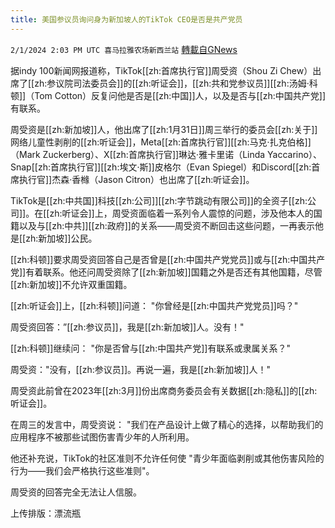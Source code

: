 ```yaml
---
title: 美国参议员询问身为新加坡人的TikTok CEO是否是共产党员
---
```

`2/1/2024 2:03 PM UTC 喜马拉雅农场新西兰站` [轉載自GNews](https://gnews.org/articles/2273555)

据indy 100新闻网报道称，TikTok[[zh:首席执行官]]周受资（Shou Zi Chew）出席了[[zh:参议院司法委员会]]的[[zh:听证会]]，[[zh:共和党参议员]][[zh:汤姆·科顿]]（Tom Cotton）反复问他是否是[[zh:中国]]人，以及是否与[[zh:中国共产党]]有联系。

周受资是[[zh:新加坡]]人，他出席了[[zh:1月31日]]周三举行的委员会[[zh:关于]]网络儿童性剥削的[[zh:听证会]]，Meta[[zh:首席执行官]][[zh:马克·扎克伯格]]（Mark Zuckerberg）、X[[zh:首席执行官]]琳达·雅卡里诺（Linda Yaccarino）、Snap[[zh:首席执行官]][[zh:埃文·斯]]皮格尔（Evan Spiegel）和Discord[[zh:首席执行官]]杰森·香橼（Jason Citron）也出席了[[zh:听证会]]。

TikTok是[[zh:中共国]]科技[[zh:公司]][[zh:字节跳动有限公司]]的全资子[[zh:公司]]。在[[zh:听证会]]上，周受资面临着一系列令人震惊的问题，涉及他本人的国籍以及与[[zh:中共]][[zh:政府]]的关系——周受资不断回击这些问题，一再表示他是[[zh:新加坡]]公民。

[[zh:科顿]]要求周受资回答自己是否曾是[[zh:中国共产党党员]]或与[[zh:中国共产党]]有着联系。他还问周受资除了[[zh:新加坡]]国籍之外是否还有其他国籍，尽管[[zh:新加坡]]不允许双重国籍。

[[zh:听证会]]上，[[zh:科顿]]问道： "你曾经是[[zh:中国共产党党员]]吗？"

周受资回答：”[[zh:参议员]]，我是[[zh:新加坡]]人。没有！"

[[zh:科顿]]继续问： "你是否曾与[[zh:中国共产党]]有联系或隶属关系？"

周受资："没有，[[zh:参议员]]。再说一遍，我是[[zh:新加坡]]人！"

周受资此前曾在2023年[[zh:3月]]份出席商务委员会有关数据[[zh:隐私]]的[[zh:听证会]]。

在周三的发言中，周受资说： "我们在产品设计上做了精心的选择，以帮助我们的应用程序不被那些试图伤害青少年的人所利用。

他还补充说，TikTok的社区准则不允许任何使 "青少年面临剥削或其他伤害风险的行为——我们会严格执行这些准则"。

周受资的回答完全无法让人信服。

上传排版：漂流瓶
